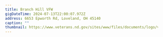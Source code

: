 ```yaml
---
title: Branch Hill VFW
gigDateTime: 2024-07-13T22:00:07.972Z
address: 6653 Epworth Rd, Loveland, OH 45140
caption: ""
thumbnail: https://www.veterans.nd.gov/sites/www/files/documents/logo/vfwlogo_1.jpg
---
```

